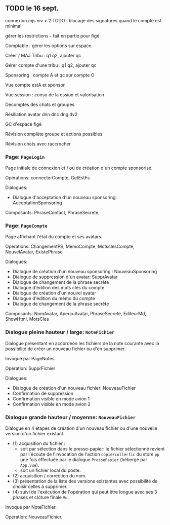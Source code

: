 ## TODO le 16 sept.
connexion.mjs niv > 2 TODO : blocage des signatures quand le compte est minimal

gérer les restrictions - fait en partie pour figé

Comptable : gérer les options sur espace

Créer / MAJ Tribu : q1 q2, ajouter qc

Gérer compte d'une tribu : q1 q2, ajouter qc

Sponsoring : compte A et qc sur compte O

Vue compte estA et sponsor

Vue session : conso de la ession et valorisation

Décomptes des chats et groupes

Résiliation avatar dnn dnc dng dv2 

GC d'espace figé

Révision complète groupe et actions possibles

Révision chats avec raccrocher



### Page: `PageLogin`
Page initiale de connexion et / ou de création d'un compte sponsorisé.

Opérations: connecterCompte, GetEstFs

Dialogues: 
- Dialogue d'acceptation d'un nouveau sponsoring: AcceptationSponsoring

Composants: PhraseContact, PhraseSecrete,

### Page: `PageCompte`
Page affichant l'état du compte et ses avatars.

Opérations: ChangementPS, MemoCompte, MotsclesCompte, NouvelAvatar, ExistePhrase

Dialogues:
- Dialogue de création d'un nouveau sponsoring : NouveauSponsoring
- Dialogue de suppression d'un avatar: SupprAvatar
- Dialogue de changement de la phrase secrète
- Dialogue d'édition des mots clés du compte
- Dialogue de création d'un nouvel avatar
- Dialogue d'édition du mémo du compte
- Dialogue de changement de la phrase secrète

Composants: NomAvatar, ApercuAvatar,
    PhraseSecrete, EditeurMd, ShowHtml, MotsCles

### Dialogue pleine hauteur / large: `NoteFichier`
Dialogue présentant en accordéon les fichiers de la  note courante avec la possibilité de créer un nouveau fichier ou d'en supprimer.

Invoqué par PageNotes.

Opération: SupprFichier

Dialogues:
- Dialogue de création d'un nouveau fichier: NouveauFichier
- Confirmation de suppression
- Confirmation visible en mode avion 1
- Confirmation visible en mode avion 2

### Dialogue grande hauteur / moyenne: `NouveauFichier`
Dialogue en 4 étapes de création d'un nouveau fichier ou d'une nouvelle version d'un fichier existant.
- (1) acquisition du fichier :
  - soit par sélection dans le presse-papier: le fichier sélectionné revient par l'écoute de l'invocation de l'action `copiercollerfic` du store `pp` une fois éffectuée par le dialogue `PressePapier` (hébergé par `App.vue`).
  - soit un fichier local du poste.
- (2) acquisition / correction du nom.
- (3) présentation de la liste des versions existantes avec possibilité de choisir celles à supprimer.
- (4) suivi de l'exécution de l'opération qui peut être longue avec ses 3 phases et clôture finale `Vu`.

Invoqué par NoteFichier.

Opération: NouveauFichier.

